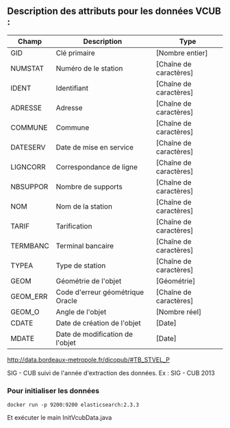 ## Description des attributs pour les données VCUB :


| Champ    | Description                      | Type                   |
|----------|----------------------------------|------------------------|
| GID      | Clé primaire                     | [Nombre entier]        |
| NUMSTAT  | Numéro de le station             | [Chaîne de caractères] |
| IDENT    | Identifiant                      | [Chaîne de caractères] |
| ADRESSE  | Adresse                          | [Chaîne de caractères] |
| COMMUNE  | Commune                          | [Chaîne de caractères] |
| DATESERV | Date de mise en service          | [Chaîne de caractères] |
| LIGNCORR | Correspondance de ligne          | [Chaîne de caractères] |
| NBSUPPOR | Nombre de supports               | [Chaîne de caractères] |
| NOM      | Nom de la station                | [Chaîne de caractères] |
| TARIF    | Tarification                     | [Chaîne de caractères] |
| TERMBANC | Terminal bancaire                | [Chaîne de caractères] |
| TYPEA    | Type de station                  | [Chaîne de caractères] |
| GEOM     | Géométrie de l'objet             | [Géométrie]            |
| GEOM_ERR | Code d'erreur géométrique Oracle | [Chaîne de caractères] |
| GEOM_O   | Angle de l'objet                 | [Nombre réel]          |
| CDATE    | Date de création de l'objet      | [Date]                 |
| MDATE    | Date de modification de l'objet  | [Date]                 |

http://data.bordeaux-metropole.fr/dicopub/#TB_STVEL_P

SIG - CUB suivi de l'année d'extraction des données. Ex : SIG - CUB 2013


### Pour initialiser les données

    docker run -p 9200:9200 elasticsearch:2.3.3

Et exécuter le main InitVcubData.java